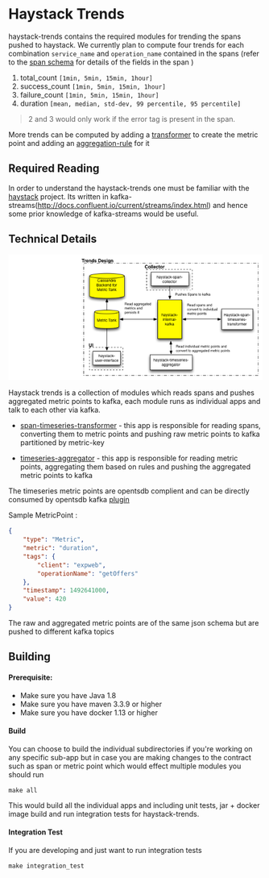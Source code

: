 # Haystack Trends

haystack-trends contains the required modules for trending the spans pushed to haystack. We currently plan to compute four trends for each 
combination `service_name` and `operation_name` contained in the spans (refer to the [span schema](https://github.com/ExpediaDotCom/haystack-idl/blob/master/proto/span.proto) for details of the fields in the span  )

1. total_count `[1min, 5min, 15min, 1hour]`
2. success_count `[1min, 5min, 15min, 1hour]`
3. failure_count `[1min, 5min, 15min, 1hour]`
4. duration `[mean, median, std-dev, 99 percentile, 95 percentile]`

> 2 and 3 would only work if the error tag is present in the span.

More trends can be computed by adding a [transformer](https://github.com/ExpediaDotCom/haystack-trends/tree/master/span-timeseries-transformer/src/main/scala/com/expedia/www/haystack/metricpoints/transformer)
to create the metric point and adding an [aggregation-rule](https://github.com/ExpediaDotCom/haystack-trends/tree/master/timeseries-aggregator/src/main/scala/com/expedia/www/haystack/metricpoints/aggregation/rules) for it

## Required Reading
 
In order to understand the haystack-trends one must be familiar with the [haystack](https://github.com/ExpediaDotCom/haystack) project. Its written in kafka-streams(http://docs.confluent.io/current/streams/index.html) 
and hence some prior knowledge of kafka-streams would be useful.
 
## Technical Details
![High Level Block Diagram](documents/diagrams/haystack_trends.png)


Haystack trends is a collection of modules which reads spans and pushes aggregated metric points to kafka, each module runs as individual apps and talk to each other via kafka.
    
* [span-timeseries-transformer](https://github.com/ExpediaDotCom/haystack-trends/tree/master/span-timeseries-transformer) - this app is responsible 
for reading spans, converting them to metric points and pushing raw metric points to kafka partitioned by metric-key

* [timeseries-aggregator](https://github.com/ExpediaDotCom/haystack-trends/tree/master/timeseries-aggregator) - this app is responsible 
for reading metric points, aggregating them based on rules and pushing the aggregated metric points to kafka

The timeseries metric points are opentsdb complient and can be directly consumed by opentsdb kafka [plugin](https://github.com/OpenTSDB/opentsdb-rpc-kafka)

Sample MetricPoint : 
```json
{
	"type": "Metric",
	"metric": "duration",
	"tags": {
		"client": "expweb",
		"operationName": "getOffers"
	},
	"timestamp": 1492641000,
	"value": 420
}
```
 
The raw and aggregated metric points are of the same json schema but are pushed to different kafka topics

## Building

#### Prerequisite: 

* Make sure you have Java 1.8
* Make sure you have maven 3.3.9 or higher
* Make sure you have docker 1.13 or higher

#### Build

You can choose to build the individual subdirectories if you're working on any specific sub-app but in case you are making changes to the contract 
such as span or metric point which would effect multiple modules you should run

```
make all
```
This would build all the individual apps and including unit tests, jar + docker image build and run integration tests for haystack-trends.


#### Integration Test

If you are developing and just want to run integration tests 
```
make integration_test

```